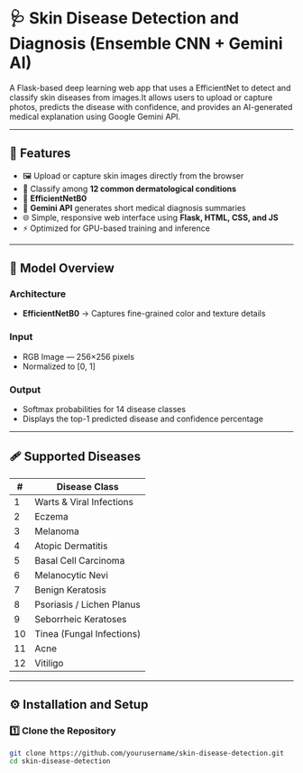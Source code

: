 # 🩺 Skin Disease Detection and Diagnosis (Ensemble CNN + Gemini AI)
A Flask-based deep learning web app that uses a  EfficientNet to  detect and classify skin diseases from images.It allows users to upload or capture photos, predicts the disease with confidence, and provides an AI-generated medical explanation using Google Gemini API.


---

## 🚀 Features

- 🖼️ Upload or capture skin images directly from the browser  
- 🧠 Classify among **12 common dermatological conditions**  
- 🔗 **EfficientNetB0**  
- 💬 **Gemini API** generates short medical diagnosis summaries  
- 🌐 Simple, responsive web interface using **Flask, HTML, CSS, and JS**  
- ⚡ Optimized for GPU-based training and inference  

---

## 🧠 Model Overview

### **Architecture**
- **EfficientNetB0** → Captures fine-grained color and texture details  

### **Input**
- RGB Image — 256×256 pixels  
- Normalized to [0, 1]

### **Output**
- Softmax probabilities for 14 disease classes  
- Displays the top-1 predicted disease and confidence percentage  

---

## 🩹 Supported Diseases

| # | Disease Class |
|---|----------------|
| 1 | Warts & Viral Infections |
| 2 | Eczema |
| 3 | Melanoma |
| 4 | Atopic Dermatitis |
| 5 | Basal Cell Carcinoma |
| 6 | Melanocytic Nevi |
| 7 | Benign Keratosis |
| 8 | Psoriasis / Lichen Planus |
| 9 | Seborrheic Keratoses |
| 10 | Tinea (Fungal Infections) |
| 11 | Acne |
| 12 | Vitiligo |

---

## ⚙️ Installation and Setup

### **1️⃣ Clone the Repository**
```bash
git clone https://github.com/yourusername/skin-disease-detection.git
cd skin-disease-detection
